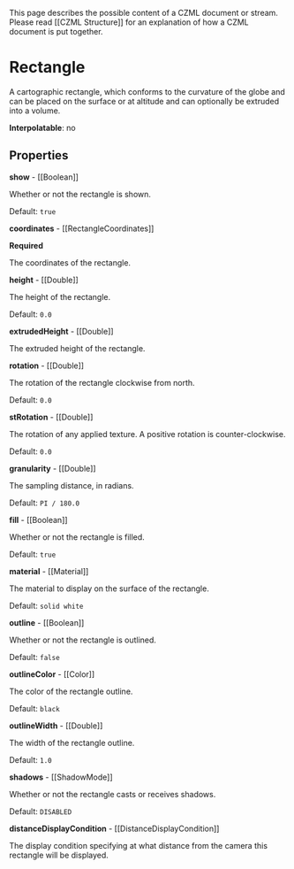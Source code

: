 This page describes the possible content of a CZML document or stream.  Please read [[CZML Structure]] for an explanation of how a CZML document is put together.

# Rectangle

A cartographic rectangle, which conforms to the curvature of the globe and can be placed on the surface or at altitude and can optionally be extruded into a volume.

**Interpolatable**: no

## Properties

**show** - [[Boolean]]

Whether or not the rectangle is shown.

Default: `true`


**coordinates** - [[RectangleCoordinates]]

**Required**

The coordinates of the rectangle.


**height** - [[Double]]

The height of the rectangle.

Default: `0.0`


**extrudedHeight** - [[Double]]

The extruded height of the rectangle.


**rotation** - [[Double]]

The rotation of the rectangle clockwise from north.

Default: `0.0`


**stRotation** - [[Double]]

The rotation of any applied texture. A positive rotation is counter-clockwise.

Default: `0.0`


**granularity** - [[Double]]

The sampling distance, in radians.

Default: `PI / 180.0`


**fill** - [[Boolean]]

Whether or not the rectangle is filled.

Default: `true`


**material** - [[Material]]

The material to display on the surface of the rectangle.

Default: `solid white`


**outline** - [[Boolean]]

Whether or not the rectangle is outlined.

Default: `false`


**outlineColor** - [[Color]]

The color of the rectangle outline.

Default: `black`


**outlineWidth** - [[Double]]

The width of the rectangle outline.

Default: `1.0`


**shadows** - [[ShadowMode]]

Whether or not the rectangle casts or receives shadows.

Default: `DISABLED`


**distanceDisplayCondition** - [[DistanceDisplayCondition]]

The display condition specifying at what distance from the camera this rectangle will be displayed.


